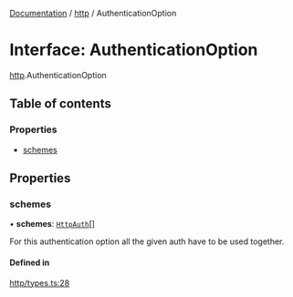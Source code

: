[Documentation](../index.md) / [http](../modules/http.md) / AuthenticationOption

# Interface: AuthenticationOption

[http](../modules/http.md).AuthenticationOption

## Table of contents

### Properties

- [schemes](http.AuthenticationOption.md#schemes)

## Properties

### schemes

• **schemes**: [`HttpAuth`](../modules/http.md#httpauth)[]

For this authentication option all the given auth have to be used together.

#### Defined in

[http/types.ts:28](https://github.com/timotheeguerin/cadl/blob/920bc86d/packages/rest/src/http/types.ts#L28)
